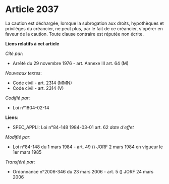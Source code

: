 # Article 2037

La caution est déchargée, lorsque la subrogation aux droits, hypothèques et privilèges du créancier, ne peut plus, par le
fait de ce créancier, s'opérer en faveur de la caution. Toute clause contraire est réputée non écrite.

**Liens relatifs à cet article**

_Cité par_:

  - Arrêté du 29 novembre 1976 - art. Annexe III art. 64 (M)

_Nouveaux textes_:

  - Code civil - art. 2314 (MMN)
  - Code civil - art. 2314 (V)

_Codifié par_:

  - Loi n°1804-02-14

**Liens**:

  - SPEC_APPLI: Loi n°84-148 1984-03-01 art. 62 *date d'effet*

_Modifié par_:

  - Loi n°84-148 du 1 mars 1984 - art. 49 () JORF 2 mars 1984 en vigueur le 1er mars 1985

_Transféré par_:

  - Ordonnance n°2006-346 du 23 mars 2006 - art. 5 () JORF 24 mars 2006
